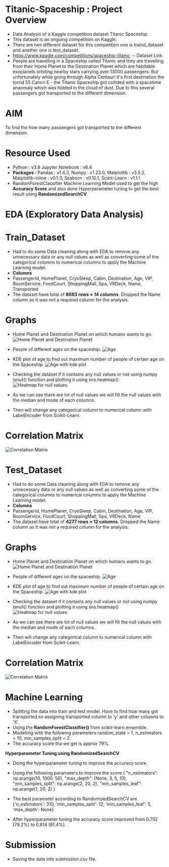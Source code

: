 # Titanic-Spaceship : Project Overview
* Data Analysis of a Kaggle competition dataset Titanic Spaceship.
* This dataset is an ongoing competition on Kaggle.
* There are two different dataset for this competition one is traind_dataset and another one is test_dataset.
* https://www.kaggle.com/competitions/spaceship-titanic -- Dataset Link
* People are travelling in a Spaceship called Titanic and they are travelling from their Home Planet to the Destination Planet which are habitable exoplanets orbiting nearby stars carrying over 13000 passengers. But unfortunately while going through Alpha Centauri it's first destination the torrid 55 Cancri E - the Titanic Spaceship got collided with a spacetime anaomaly which was hidded in the cloud of dust. Due to this several passengers got transported to the different dimension.

# AIM
To find the how many passengers got transported to the different dimension.

# Resource Used
* Python : v3.8 Jupyter Notebook : v6.4
* **Packages** : Pandas : v1.4.3, Numpy : v1.23.0, Matplotlib : v3.5.2, Matplotlib-inline : v0.1.3, Seaborn : v0.10.1, Scikit-Learn : v1.1.1
* RandomForestClassifier Machine Learning Model used to get the high **Accuracy Score** and also done Hyperparameter tuning to get the best result using **RandomizedSearchCV**. 

# EDA (Exploratory Data Analysis)
# **Train_Dataset**
* Had to do some Data cleaning along with EDA to remove any unnecessary data or any null values as well as converting some of the categorical columns to numerical columns to apply the Machine Learning model.
* **Columns**
* PassengerId, HomePlanet, CryoSleep, Cabin, Destination, Age, VIP, RoomService, FoodCourt, ShoppingMall, Spa, VRDeck, Name, Transported
* The dataset have total of **8693 rows × 14 columns**. Dropped the Name column as it was not a required column for the analysis.

# Graphs
* Home Planet and Destination Planet on which humans wants to go.
![Home Planet and Destination Planet](https://github.com/sumeet860/Titanic-Spaceship/blob/main/histplot_titanic.png?raw=True "Home Planet and Destination Planet")

* People of different ages on the spaceship.
![Age](https://github.com/sumeet860/Titanic-Spaceship/blob/main/age_titanic.png?raw=True "Age")

* KDE plot of age to find out maximum number of people of certain age on the Spaceship.
![Age with kde plot](https://github.com/sumeet860/Titanic-Spaceship/blob/main/ages_titanic.png?raw=True "Age KDE plot")

* Checking the dataset if it contains any null values or not using numpy isnull() function and plotting it using sns.heatmap()
![Heatmap for null values](https://github.com/sumeet860/Titanic-Spaceship/blob/main/heatmap_titanic.png?raw=True "Heatmap for null values")

* As we can see there are lot of null values we will fill the null values with the median and mode of each columns.
* Then will change any categorical column to numerical column with LabelEncoder from Scikit-Learn.

# Correlation Matrix
![Correlation Matrix](https://github.com/sumeet860/Titanic-Spaceship/blob/main/correlation_matrix_titanic.png?raw=True "correlation matrix")


# **Test_Dataset**
* Had to do some Data cleaning along with EDA to remove any unnecessary data or any null values as well as converting some of the categorical columns to numerical columns to apply the Machine Learning model.
* **Columns**
* PassengerId, HomePlanet, CryoSleep, Cabin, Destination, Age, VIP, RoomService, FoodCourt, ShoppingMall, Spa, VRDeck, Name
* The dataset have total of **4277 rows × 12 columns**. Dropped the Name column as it was not a required column for the analysis.

# Graphs
* Home Planet and Destination Planet on which humans wants to go.
![Home Planet and Destination Planet](https://github.com/sumeet860/Titanic-Spaceship/blob/main/histplot1_titanic.png?raw=True "Home Planet and Destination Planet")

* People of different ages on the spaceship.
![Age](https://github.com/sumeet860/Titanic-Spaceship/blob/main/age1_titanic.png?raw=True "Age")

* KDE plot of age to find out maximum number of people of certain age on the Spaceship.
![Age with kde plot](https://github.com/sumeet860/Titanic-Spaceship/blob/main/ages1_titanic.png?raw=True "Age KDE plot")

* Checking the dataset if it contains any null values or not using numpy isnull() function and plotting it using sns.heatmap()
![Heatmap for null values](https://github.com/sumeet860/Titanic-Spaceship/blob/main/heatmap1_titanic.png?raw=True "Heatmap for null values")

* As we can see there are lot of null values we will fill the null values with the median and mode of each columns.
* Then will change any categorical column to numerical column with LabelEncoder from Scikit-Learn.

# Correlation Matrix
![Correlation Matrix](https://github.com/sumeet860/Titanic-Spaceship/blob/main/correlation_matrix1_titanic.png?raw=True "correlation matrix")


# **Machine Learning**

* Splitting the data into train and test model. Have to find how many got transported so assigning transported column to 'y' and other columns to 'X'.
* Using the **RandomForestClassifier()** from scikit-learn.ensemble.
* Modelling with the following parameters random_state = 1, n_estimators = 10, min_samples_split = 2.
* The accuracy score tha we get is approx 79%.

**Hyperparameter Tuning using RandomizedSearchCV**

* Doing the hyperparameter tuning to improve the accuracy score.
* Using the following parameters to improve the score { "n_estimators": np.arange(10, 1000, 50), 
"max_depth": [None, 3, 5, 10], 
"min_samples_split": np.arange(2, 20, 2), 
"min_samples_leaf": np.arange(1, 20, 2) }

* The best parameter according to RandomizedSearchCV are {'n_estimators': 310,
 'min_samples_split': 12,
 'min_samples_leaf': 5,
 'max_depth': None}
 
 * After hyperparameter tuning the accuracy score improved from 0.792 (79.2%) to 0.814 (81.4%).
 
 # Submission
 * Saving the data into submission.csv file.
